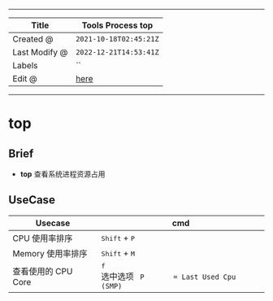 -----

| Title         | Tools Process top                                  |
| ------------- | -------------------------------------------------- |
| Created @     | `2021-10-18T02:45:21Z`                             |
| Last Modify @ | `2022-12-21T14:53:41Z`                             |
| Labels        | \`\`                                               |
| Edit @        | [here](https://github.com/junxnone/linux/issues/9) |

-----

# top

## Brief

  - **top** 查看系统进程资源占用

## UseCase

| Usecase        | cmd                                                       |
| -------------- | --------------------------------------------------------- |
| CPU 使用率排序      | <kbd>Shift</kbd> + <kbd>P</kbd>                           |
| Memory 使用率排序   | <kbd>Shift</kbd> + <kbd>M</kbd>                           |
| 查看使用的 CPU Core | <kbd>f</kbd> <br> 选中选项 `  P       = Last Used Cpu (SMP) ` |
